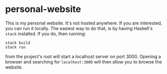 # personal-website

This is my personal website. It's not hosted anywhere. If you are interested,
you can run it locally. The easiest way to do that, is by having Haskell's
`stack` installed. If you do, then running:

```
stack build
stack run
```

from the project's root will start a localhost server on port 3000. Opening a
browser and searching for `localhost:3000` will then allow you to browse the
website.
